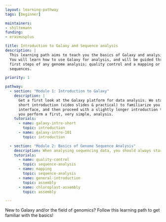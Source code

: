 ```yaml
---
layout: learning-pathway
tags: [beginner]

maintainers:
- shiltemann
funding:
- erasmusplus

title: Introduction to Galaxy and Sequence analysis
description: |
  This learning path aims to teach you the basics of Galaxy and analysis of sequencing data.
  You will learn how to use Galaxy for analysis, and will be guided through the most common
  first steps of any genome analysis; quality control and a mapping or assembly of your genomic
  sequences.

priority: 1

pathway:
  - section: "Module 1: Introduction to Galaxy"
    description: |
      Get a first look at the Galaxy platform for data analysis. We start with a
      short introduction (video slides & practical) to familiarize you with the Galaxy
      interface, and then proceed with a slightly longer introduction tutorials where
      you perform a first, very simple, analysis.
    tutorials:
      - name: galaxy-intro-short
        topic: introduction
      - name: galaxy-intro-101
        topic: introduction

  - section: "Module 2: Basics of Genome Sequence Analysis"
    description: When analysing sequencing data, you should always start with a quality control step to clean your data and make sure your data is good enough to answer your research question. After this step, you will often proceed with a mapping (alignment) or genome assembly step, depending on whether you have a reference genome to work with.
    tutorials:
      - name: quality-control
        topic: sequence-analysis
      - name: mapping
        topic: sequence-analysis
      - name: general-introduction
        topic: assembly
      - name: chloroplast-assembly
        topic: assembly

---
```


New to Galaxy and/or the field of genomics? Follow this learning path to get familiar with the basics!

